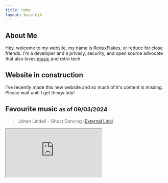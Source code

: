```yaml
---
title: Home
layout: base.njk
---
```


<article>

## About Me

Hey, welcome to my website, my name is ReduxFlakes, or reducc for close friends. I'm a developer and a privacy, security, and open source advocate that also
loves [music](/music) and retro tech.

## Website in construction

I've recently made this new website and so much of it's content is missing. Please wait unitl I get things tidy!

## Favourite music <small>as of 09/03/2024</small>

> Johan Lindell - Ghost Dancing ([External Link](https://redirect.invidious.io/watch?v=MH-PxeKrM7Q"))

<div class="video-embed-wrapper">
  <iframe
      src="https://invidio.us/embed/MH-PxeKrM7Q"
      class="video-embed"
      title="Invidious YT video player"
      allow="autoplay;encrypted-media;web-share"
      allowfullscreen
    ></iframe>
</div>

</article>
